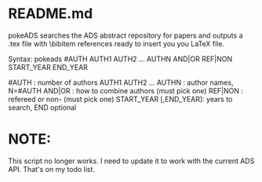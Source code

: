 # README.md

pokeADS searches the ADS abstract repository for papers and outputs a .tex file with \bibitem references ready to insert you you LaTeX file.

Syntax: pokeads #AUTH AUTH1 AUTH2 ... AUTHN AND|OR REF|NON START_YEAR END_YEAR

 #AUTH                 : number of authors
 AUTH1 AUTH2 ... AUTHN : author names, N=#AUTH
 AND|OR                : how to combine authors (must pick one)
 REF|NON               : refereed or non- (must pick one)
 START_YEAR [,END_YEAR]: years to search, END optional

# NOTE:

This script no longer works. 
I need to update it to work with the current ADS API.
That's on my todo list.